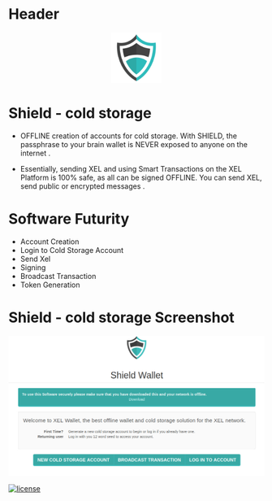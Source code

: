 <!-- TITLE: GTnode Offline Wallet -->


# Header

<p align="center"> 
<img src="https://raw.githubusercontent.com/GTnode/xel-cold-storage/master/shield.png" width="100">
</p>

# Shield - cold storage

* OFFLINE creation of accounts for cold storage. With SHIELD, the passphrase to your brain wallet is NEVER exposed to anyone on the internet .

* Essentially, sending XEL and using Smart Transactions on the XEL Platform is 100% safe, as all can be signed OFFLINE. You can send XEL, send public or encrypted messages .

# Software Futurity

* Account Creation
* Login to Cold Storage Account
* Send Xel
* Signing 
* Broadcast Transaction
* Token Generation

# Shield - cold storage Screenshot

<p align="center"> 
<img src="https://raw.githubusercontent.com/GTnode/xel-cold-storage/master/screenshot.jpg" width="650">
</p>

<a href="https://github.com/GTnode/xel-cold-storage/blob/master/LICENSE.txt" title=""><img src="http://img.shields.io/:license-mit-blue.svg" alt="license"></a>
